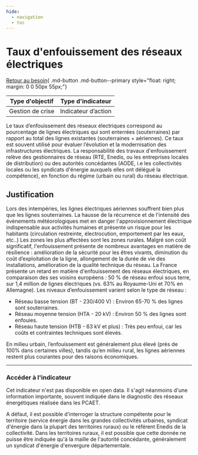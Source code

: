 ```yaml
---
hide:
  - navigation
  - toc
---
```


# Taux d'enfouissement des réseaux électriques

[Retour au besoin](https://konsilion.github.io/diag360/pages/besoins/bi2){ .md-button .md-button--primary style="float: right; margin: 0 0 50px 55px;"}

|Type d'objectif|Type d'indicateur|
|--|--|
|Gestion de crise|Indicateur d’action|

Le taux d’enfouissement des réseaux électriques correspond au pourcentage de lignes électriques qui sont enterrées (souterraines) par rapport au total des lignes existantes (souterraines + aériennes). Ce taux est souvent utilisé pour évaluer l’évolution et la modernisation des infrastructures électriques. 
La responsabilité des travaux d'enfouissement relève des gestionnaires de réseau (RTE, Enedis, ou les entreprises locales de distribution) ou des autorités concédantes (AODE, i.e les collectivités locales ou les syndicats d'énergie auxquels elles ont délégué la compétence), en fonction du régime (urbain ou rural) du réseau électrique. 

## Justification

Lors des intempéries, les lignes électriques aériennes souffrent bien plus que les lignes souterraines. La hausse de la récurrence et de l'intensité des évènements météorologiques met en danger l'approvisionnement électrique indispensable aux activités humaines et présente un risque pour les habitants (circulation restreinte, électrocution, emportement par les eaux, etc..) Les zones les plus affectées sont les zones rurales. 
Malgré son coût significatif, l'enfouissement présente de nombreux avantages en matière de résilience : amélioration de la sécurité pour les êtres vivants, diminution du coût d’exploitation de la ligne, allongement de la durée de vie des installations, amélioration de la qualité technique du réseau. 
La France présente un retard en matière d'enfouissement des réseaux électriques, en comparaison des ses voisins européens : 50 % de réseau enfoui sous terre, sur 1,4 million de lignes électriques (vs. 63% au Royaume-Uni et 70% en Allemagne). Les niveaux d’enfouissement varient selon le type de réseau : 

* Réseau basse tension (BT - 230/400 V) : Environ 65-70 % des lignes sont souterraines. 
* Réseau moyenne tension (HTA - 20 kV) : Environ 50 % des lignes sont enfouies. 
* Réseau haute tension (HTB - 63 kV et plus) : Très peu enfoui, car les coûts et contraintes techniques sont élevés. 

En milieu urbain, l’enfouissement est généralement plus élevé (près de 100% dans certaines villes), tandis qu’en milieu rural, les lignes aériennes restent plus courantes pour des raisons économiques.

---

### Accéder à l'indicateur

Cet indicateur n'est pas disponible en open data. Il s'agit néanmoins d'une information importante, souvent indiquée dans le diagnostic des réseaux énergétiques réalisée dans les PCAET.  

A défaut, il est possible d'interroger la structure compétente pour le territoire (service énergie dans les grandes collectivités urbaines, syndicat d'énergie dans la plupart des territoires ruraux) ou le référent Enedis de la collectivité. Dans les territoires ruraux, il est possible que cette donnée ne puisse être indiquée qu'à la maille de l'autorité concédante, généralement un syndicat d'énergie d'envergure départementale. 